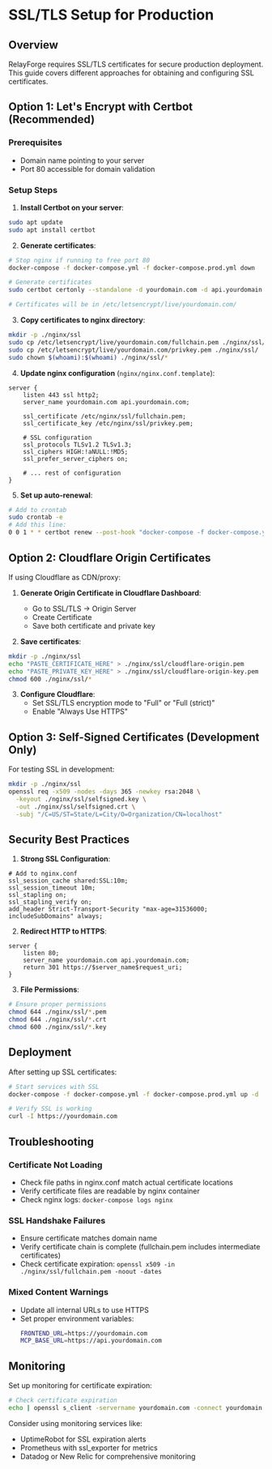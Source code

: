 # SSL/TLS Setup for Production

## Overview

RelayForge requires SSL/TLS certificates for secure production deployment. This guide covers different approaches for obtaining and configuring SSL certificates.

## Option 1: Let's Encrypt with Certbot (Recommended)

### Prerequisites
- Domain name pointing to your server
- Port 80 accessible for domain validation

### Setup Steps

1. **Install Certbot on your server**:
```bash
sudo apt update
sudo apt install certbot
```

2. **Generate certificates**:
```bash
# Stop nginx if running to free port 80
docker-compose -f docker-compose.yml -f docker-compose.prod.yml down

# Generate certificates
sudo certbot certonly --standalone -d yourdomain.com -d api.yourdomain.com

# Certificates will be in /etc/letsencrypt/live/yourdomain.com/
```

3. **Copy certificates to nginx directory**:
```bash
mkdir -p ./nginx/ssl
sudo cp /etc/letsencrypt/live/yourdomain.com/fullchain.pem ./nginx/ssl/
sudo cp /etc/letsencrypt/live/yourdomain.com/privkey.pem ./nginx/ssl/
sudo chown $(whoami):$(whoami) ./nginx/ssl/*
```

4. **Update nginx configuration** (`nginx/nginx.conf.template`):
```nginx
server {
    listen 443 ssl http2;
    server_name yourdomain.com api.yourdomain.com;
    
    ssl_certificate /etc/nginx/ssl/fullchain.pem;
    ssl_certificate_key /etc/nginx/ssl/privkey.pem;
    
    # SSL configuration
    ssl_protocols TLSv1.2 TLSv1.3;
    ssl_ciphers HIGH:!aNULL:!MD5;
    ssl_prefer_server_ciphers on;
    
    # ... rest of configuration
}
```

5. **Set up auto-renewal**:
```bash
# Add to crontab
sudo crontab -e
# Add this line:
0 0 1 * * certbot renew --post-hook "docker-compose -f docker-compose.yml -f docker-compose.prod.yml restart nginx"
```

## Option 2: Cloudflare Origin Certificates

If using Cloudflare as CDN/proxy:

1. **Generate Origin Certificate in Cloudflare Dashboard**:
   - Go to SSL/TLS → Origin Server
   - Create Certificate
   - Save both certificate and private key

2. **Save certificates**:
```bash
mkdir -p ./nginx/ssl
echo "PASTE_CERTIFICATE_HERE" > ./nginx/ssl/cloudflare-origin.pem
echo "PASTE_PRIVATE_KEY_HERE" > ./nginx/ssl/cloudflare-origin-key.pem
chmod 600 ./nginx/ssl/*
```

3. **Configure Cloudflare**:
   - Set SSL/TLS encryption mode to "Full" or "Full (strict)"
   - Enable "Always Use HTTPS"

## Option 3: Self-Signed Certificates (Development Only)

For testing SSL in development:

```bash
mkdir -p ./nginx/ssl
openssl req -x509 -nodes -days 365 -newkey rsa:2048 \
  -keyout ./nginx/ssl/selfsigned.key \
  -out ./nginx/ssl/selfsigned.crt \
  -subj "/C=US/ST=State/L=City/O=Organization/CN=localhost"
```

## Security Best Practices

1. **Strong SSL Configuration**:
```nginx
# Add to nginx.conf
ssl_session_cache shared:SSL:10m;
ssl_session_timeout 10m;
ssl_stapling on;
ssl_stapling_verify on;
add_header Strict-Transport-Security "max-age=31536000; includeSubDomains" always;
```

2. **Redirect HTTP to HTTPS**:
```nginx
server {
    listen 80;
    server_name yourdomain.com api.yourdomain.com;
    return 301 https://$server_name$request_uri;
}
```

3. **File Permissions**:
```bash
# Ensure proper permissions
chmod 644 ./nginx/ssl/*.pem
chmod 644 ./nginx/ssl/*.crt
chmod 600 ./nginx/ssl/*.key
```

## Deployment

After setting up SSL certificates:

```bash
# Start services with SSL
docker-compose -f docker-compose.yml -f docker-compose.prod.yml up -d

# Verify SSL is working
curl -I https://yourdomain.com
```

## Troubleshooting

### Certificate Not Loading
- Check file paths in nginx.conf match actual certificate locations
- Verify certificate files are readable by nginx container
- Check nginx logs: `docker-compose logs nginx`

### SSL Handshake Failures
- Ensure certificate matches domain name
- Verify certificate chain is complete (fullchain.pem includes intermediate certificates)
- Check certificate expiration: `openssl x509 -in ./nginx/ssl/fullchain.pem -noout -dates`

### Mixed Content Warnings
- Update all internal URLs to use HTTPS
- Set proper environment variables:
  ```bash
  FRONTEND_URL=https://yourdomain.com
  MCP_BASE_URL=https://api.yourdomain.com
  ```

## Monitoring

Set up monitoring for certificate expiration:

```bash
# Check certificate expiration
echo | openssl s_client -servername yourdomain.com -connect yourdomain.com:443 2>/dev/null | openssl x509 -noout -dates
```

Consider using monitoring services like:
- UptimeRobot for SSL expiration alerts
- Prometheus with ssl_exporter for metrics
- Datadog or New Relic for comprehensive monitoring